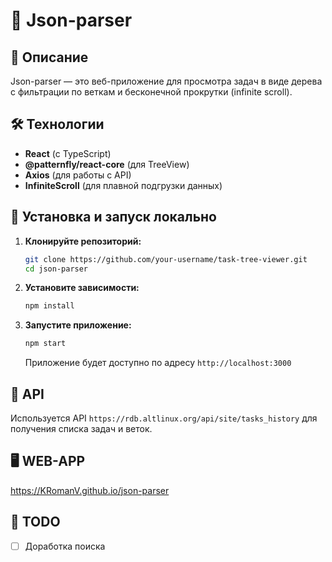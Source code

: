 # 🚀 Json-parser

## 📖 Описание
Json-parser — это веб-приложение для просмотра задач в виде дерева с фильтрации по веткам и бесконечной прокрутки (infinite scroll).

## 🛠️ Технологии
- **React** (с TypeScript)
- **@patternfly/react-core** (для TreeView)
- **Axios** (для работы с API)
- **InfiniteScroll** (для плавной подгрузки данных)

## 🔧 Установка и запуск локально

1. **Клонируйте репозиторий:**
   ```sh
   git clone https://github.com/your-username/task-tree-viewer.git
   cd json-parser
   ```

2. **Установите зависимости:**
   ```sh
   npm install
   ```

3. **Запустите приложение:**
   ```sh
   npm start
   ```
   Приложение будет доступно по адресу `http://localhost:3000`

## 🔗 API
Используется API `https://rdb.altlinux.org/api/site/tasks_history` для получения списка задач и веток.


## 🖥️ WEB-APP
https://KRomanV.github.io/json-parser

## 📝 TODO
- [ ] Доработка поиска


